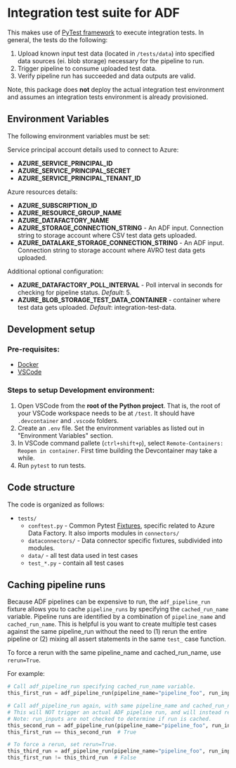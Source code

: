 # Integration test suite for ADF

This makes use of [PyTest framework](https://docs.pytest.org/en/latest/) to execute integration tests. In general, the tests do the following:
1. Upload known input test data (located in `/tests/data`) into specified data sources (ei. blob storage) necessary for the pipeline to run.
2. Trigger pipeline to consume uploaded test data.
3. Verify pipeline run has succeeded and data outputs are valid.

Note, this package does **not** deploy the actual integration test environment and assumes an integration tests environment is already provisioned.

## Environment Variables

The following environment variables must be set:

Service principal account details used to connect to Azure:
 - **AZURE_SERVICE_PRINCIPAL_ID**
 - **AZURE_SERVICE_PRINCIPAL_SECRET**
 - **AZURE_SERVICE_PRINCIPAL_TENANT_ID**
  
Azure resources details:
  - **AZURE_SUBSCRIPTION_ID**
  - **AZURE_RESOURCE_GROUP_NAME**
  - **AZURE_DATAFACTORY_NAME**
  - **AZURE_STORAGE_CONNECTION_STRING** - An ADF input. Connection string to storage account where CSV test data gets uploaded.
  - **AZURE_DATALAKE_STORAGE_CONNECTION_STRING** - An ADF input. Connection string to storage account where AVRO test data gets uploaded.

Additional optional configuration:
  - **AZURE_DATAFACTORY_POLL_INTERVAL** - Poll interval in seconds for checking for pipeline status. *Default*: 5.
  - **AZURE_BLOB_STORAGE_TEST_DATA_CONTAINER** - container where test data gets uploaded. *Default*: integration-test-data.

## Development setup

### Pre-requisites:
- [Docker](https://www.docker.com/)
- [VSCode](https://code.visualstudio.com/)
  
### Steps to setup Development environment:

1. Open VSCode from the **root of the Python project**. That is, the root of your VSCode workspace needs to be at `/test`. It should have `.devcontainer` and `.vscode` folders.
2. Create an `.env` file. Set the environment variables as listed out in "Environment Variables" section.
3. In VSCode command pallete (`ctrl+shift+p`), select `Remote-Containers: Reopen in container`. First time building the Devcontainer may take a while.
4. Run `pytest` to run tests.


## Code structure

The code is organized as follows:
- `tests/`
  - `conftest.py` - Common Pytest [Fixtures](https://docs.pytest.org/en/latest/fixture.html), specific related to Azure Data Factory. It also imports modules in `connectors/`
  - `dataconnectors/` - Data connector specific fixtures, subdivided into modules.
  - `data/` - all test data used in test cases
  - `test_*.py` - contain all test cases

## Caching pipeline runs

Because ADF pipelines can be expensive to run, the `adf_pipeline_run` fixture allows you to cache `pipeline_runs` by specifying the `cached_run_name` variable. Pipeline runs are identified by a combination of `pipeline_name` and `cached_run_name`. This is helpful is you want to create multiple test cases against the same pipeline_run without the need to (1) rerun the entire pipeline or (2) mixing all assert statements in the same `test_` case function.

To force a rerun with the same pipeline_name and cached_run_name, use `rerun=True`.

For example:
```python
# Call adf_pipeline_run specifying cached_run_name variable.
this_first_run = adf_pipeline_run(pipeline_name="pipeline_foo", run_inputs={}, cached_run_name="run_bar")

# Call adf_pipeline_run again, with same pipeline_name and cached_run_name
# This will NOT trigger an actual ADF pipeline run, and will instead return this_first_run object.
# Note: run_inputs are not checked to determine if run is cached.
this_second_run = adf_pipeline_run(pipeline_name="pipeline_foo", run_inputs={}, cached_run_name="run_bar")
this_first_run == this_second_run  # True

# To force a rerun, set rerun=True.
this_third_run = adf_pipeline_run(pipeline_name="pipeline_foo", run_inputs={}, cached_run_name="run_bar", rerun=True)
this_first_run != this_third_run  # False

```